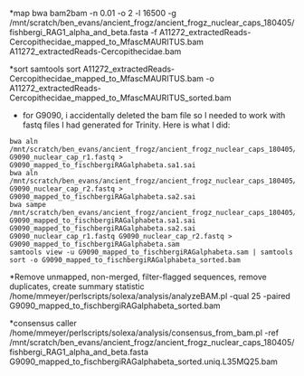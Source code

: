 *map
bwa bam2bam -n 0.01 -o 2 -l 16500 -g /mnt/scratch/ben_evans/ancient_frogz/ancient_frogz_nuclear_caps_180405/fishbergi_RAG1_alpha_and_beta.fasta -f A11272_extractedReads-Cercopithecidae_mapped_to_MfascMAURITUS.bam A11272_extractedReads-Cercopithecidae.bam

*sort
samtools sort A11272_extractedReads-Cercopithecidae_mapped_to_MfascMAURITUS.bam -o A11272_extractedReads-Cercopithecidae_mapped_to_MfascMAURITUS_sorted.bam


* for G9090, i accidentally deleted the bam file so I needed to work with fastq files I had generated for Trinity.  Here is what I did:
```
bwa aln /mnt/scratch/ben_evans/ancient_frogz/ancient_frogz_nuclear_caps_180405/fishbergi_RAG1_alpha_and_beta.fasta G9090_nuclear_cap_r1.fastq > G9090_mapped_to_fischbergiRAGalphabeta.sa1.sai 
bwa aln /mnt/scratch/ben_evans/ancient_frogz/ancient_frogz_nuclear_caps_180405/fishbergi_RAG1_alpha_and_beta.fasta G9090_nuclear_cap_r2.fastq > G9090_mapped_to_fischbergiRAGalphabeta.sa2.sai 
bwa sampe /mnt/scratch/ben_evans/ancient_frogz/ancient_frogz_nuclear_caps_180405/fishbergi_RAG1_alpha_and_beta.fasta G9090_mapped_to_fischbergiRAGalphabeta.sa1.sai G9090_mapped_to_fischbergiRAGalphabeta.sa2.sai G9090_nuclear_cap_r1.fastq G9090_nuclear_cap_r2.fastq > G9090_mapped_to_fischbergiRAGalphabeta.sam
samtools view -u G9090_mapped_to_fischbergiRAGalphabeta.sam | samtools sort -o G9090_mapped_to_fischbergiRAGalphabeta_sorted.bam
```


*Remove unmapped, non-merged, filter-flagged sequences, remove duplicates, create summary statistic
/home/mmeyer/perlscripts/solexa/analysis/analyzeBAM.pl -qual 25 -paired G9090_mapped_to_fischbergiRAGalphabeta_sorted.bam

*consensus caller
/home/mmeyer/perlscripts/solexa/analysis/consensus_from_bam.pl -ref /mnt/scratch/ben_evans/ancient_frogz/ancient_frogz_nuclear_caps_180405/fishbergi_RAG1_alpha_and_beta.fasta G9090_mapped_to_fischbergiRAGalphabeta_sorted.uniq.L35MQ25.bam

